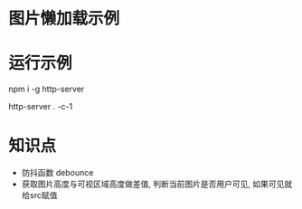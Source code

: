 # 图片懒加载示例

# 运行示例

npm i -g http-server

http-server . -c-1

# 知识点

* 防抖函数 debounce 
* 获取图片高度与可视区域高度做差值, 判断当前图片是否用户可见, 如果可见就给src赋值